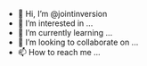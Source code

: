 - 👋 Hi, I’m @jointinversion
- 👀 I’m interested in ...
- 🌱 I’m currently learning ...
- 💞️ I’m looking to collaborate on ...
- 📫 How to reach me ...

<!---
jointinversion/jointinversion is a ✨ special ✨ repository because its `README.md` (this file) appears on your GitHub profile.
You can click the Preview link to take a look at your changes.
--->
